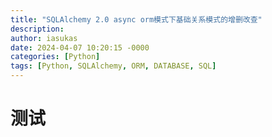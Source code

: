 ```yaml
---
title: "SQLAlchemy 2.0 async orm模式下基础关系模式的增删改查"
description:
author: iasukas
date: 2024-04-07 10:20:15 -0000
categories: [Python]
tags: [Python, SQLAlchemy, ORM, DATABASE, SQL]
---
```


# 测试